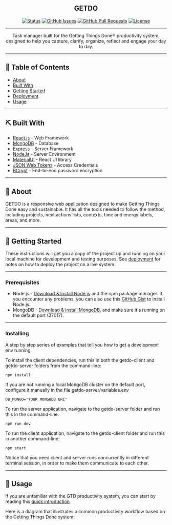 <!-- <p align="center">
  <a href="" rel="noopener">
 <img width=200px height=200px src="./readme-assets/splashhd.png" alt="Project logo"></a>
</p> -->

<h2 align="center">GETDO</h2>

<div align="center">

  [![Status](https://img.shields.io/badge/status-active-success.svg)]() 
  [![GitHub Issues](https://img.shields.io/github/issues/crisemcon/Getdo.svg)](https://github.com/crisemcon/Getdo)
  [![GitHub Pull Requests](https://img.shields.io/github/issues-pr/crisemcon/Getdo.svg)](https://github.com/crisemcon/Getdo/pulls)
  [![License](https://img.shields.io/badge/license-MIT-blue.svg)](/LICENSE)

</div>

---

<p align="center"> Task manager built for the Getting Things Done® productivity system, designed to help you capture, clarify, organize, reflect and engage your day to day.
    <br> 
</p>

---
## 📝 Table of Contents
- [About](#about)
- [Built With](#built_with)
- [Getting Started](#getting_started)
- [Deployment](#deployment)
- [Usage](#usage)
<!--
- [TODO](../TODO.md)
- [Contributing](../CONTRIBUTING.md)
- [Authors](#authors)
- [Acknowledgments](#acknowledgement)
-->

---
## ⛏️ Built With <a name = "built_with"></a>
- [React.js](https://reactjs.org//) - Web Framework
- [MongoDB](https://www.mongodb.com/) - Database
- [Express](https://expressjs.com/) - Server Framework
- [NodeJs](https://nodejs.org/en/) - Server Environment
- [MaterialUI](https://mui.com/) - React UI library
- [JSON Web Tokens](https://jwt.io/) - Access Credentials
- [BCrypt](https://github.com/kelektiv/node.bcrypt.js) - End-to-end password encryption

---
## 🧐 About <a name = "about"></a>
GETDO is a responsive web application designed to make Getting Things Done easy and sustainable. It has all the tools needed to follow the method, including projects, next actions lists, contexts, time and energy labels, areas, and more. 

---
## 🏁 Getting Started <a name = "getting_started"></a>
These instructions will get you a copy of the project up and running on your local machine for development and testing purposes. See [deployment](#deployment) for notes on how to deploy the project on a live system.

---
### Prerequisites

- Node.js - [Download & Install Node.js](https://nodejs.org/en/download/) and the npm package manager. If you encounter any problems, you can also use this [GitHub Gist](https://gist.github.com/isaacs/579814) to install Node.js.
- MongoDB - [Download & Install MongoDB](http://www.mongodb.org/downloads), and make sure it's running on the default port (27017).

---
### Installing
A step by step series of examples that tell you how to get a development env running.

To install the client dependencies, run this in both the getdo-client and getdo-server folders from the command-line:

```
npm install
```

If you are not running a local MongoDB cluster on the default port, configure it manually in the file getdo-server/variables.env

```
DB_MONGO="YOUR MONGODB URI"
```

To run the server application, navigate to the getdo-server folder and run this in the command-line:
```
npm run dev
```
To run the client application, navigate to the getdo-client folder and run this in another command-line:
```
npm start
```

Notice that you need client and server runs concurrently in different terminal session, in order to make them communicate to each other.

<!--
## 🔧 Running the tests <a name = "tests"></a>
Explain how to run the automated tests for this system.

### Break down into end to end tests
Explain what these tests test and why

```
Give an example
```

### And coding style tests
Explain what these tests test and why

```
Give an example
```
-->
---
## 🎈 Usage <a name="usage"></a>
If you are unfamiliar with the GTD productivity system, you can start by reading this [quick introduction](https://www.asianefficiency.com/task-management/gtd-intro/).

Here is a diagram that illustrates a common productivity workflow based on the Getting Things Done system:



<!--## 🚀 Deployment <a name = "deployment"></a>
Add additional notes about how to deploy this on a live system.
-->


<!-- 
## ✍️ Authors <a name = "authors"></a>
- [@crisemcon](https://github.com/crisemcon)

See also the list of [contributors](https://github.com/kylelobo/The-Documentation-Compendium/contributors) who participated in this project. 

## 🎉 Acknowledgements <a name = "acknowledgement"></a>
- Hat tip to anyone whose code was used
- Inspiration
- References

-->